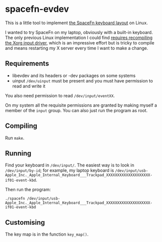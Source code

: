 spacefn-evdev
=============

This is a little tool to implement
[the SpaceFn keyboard layout](https://geekhack.org/index.php?topic=51069.0)
on Linux.

I wanted to try SpaceFn on my laptop, obviously with a built-in keyboard.
The only previous Linux implementation I could find
[requires recompiling the Xorg input driver](http://www.ljosa.com/~ljosa/software/spacefn-xorg/),
which is an impressive effort but is tricky to compile and means restarting my X server every time I want to make a change.


## Requirements


- libevdev
    and its headers or -dev packages on some systems
- uinput
    `/dev/uinput` must be present and you must have permission to read and write it

You also need permission to read `/dev/input/eventXX`.

On my system all the requisite permissions are granted by making myself a member of the `input` group.
You can also just run the program as root.

## Compiling

Run `make`.

## Running

Find your keyboard in `/dev/input/`.
The easiest way is to look in `/dev/input/by-id`;
for example, my laptop keyboard is
`/dev/input/usb-Apple_Inc._Apple_Internal_Keyboard___Trackpad_XXXXXXXXXXXXXXXXXXXX-if01-event-kbd`.

Then run the program:
```
./spacefn /dev/input/usb-Apple_Inc._Apple_Internal_Keyboard___Trackpad_XXXXXXXXXXXXXXXXXXXX-if01-event-kbd
```

## Customising

The key map is in the function `key_map()`.
